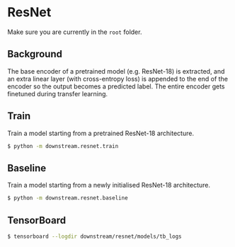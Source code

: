 # ResNet

Make sure you are currently in the `root` folder.

## Background

The base encoder of a pretrained model (e.g. ResNet-18) is extracted, and an
extra linear layer (with cross-entropy loss) is appended to the end of the
encoder so the output becomes a predicted label. The entire encoder gets
finetuned during transfer learning.

## Train

Train a model starting from a pretrained ResNet-18 architecture.

```bash
$ python -m downstream.resnet.train
```

## Baseline

Train a model starting from a newly initialised ResNet-18 architecture.

```bash
$ python -m downstream.resnet.baseline
```

## TensorBoard

```bash
$ tensorboard --logdir downstream/resnet/models/tb_logs
```
